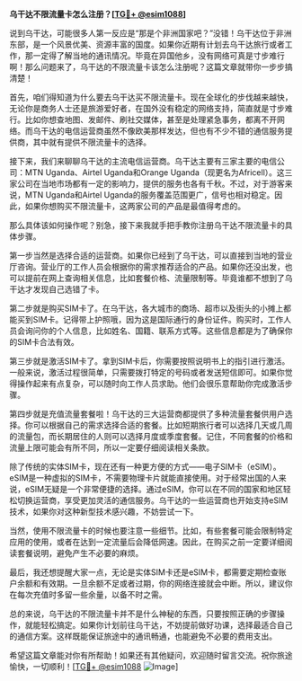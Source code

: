 **乌干达不限流量卡怎么注册？[[TG💪+ @esim1088](https://t.me/s/esim1088)]**

说到乌干达，可能很多人第一反应是“那是个非洲国家吧？”没错！乌干达位于非洲东部，是一个风景优美、资源丰富的国度。如果你近期有计划去乌干达旅行或者工作，那一定得了解当地的通讯情况。毕竟在异国他乡，没有网络可真是寸步难行啊！那么问题来了，乌干达的不限流量卡该怎么注册呢？这篇文章就带你一步步搞清楚！

首先，咱们得知道为什么要去乌干达买不限流量卡。现在全球化的步伐越来越快，无论你是商务人士还是旅游爱好者，在国外没有稳定的网络支持，简直就是寸步难行。比如你想查地图、发邮件、刷社交媒体，甚至是处理紧急事务，都离不开网络。而乌干达的电信运营商虽然不像欧美那样发达，但也有不少不错的通信服务提供商，其中就有提供不限流量卡的选择。

接下来，我们来聊聊乌干达的主流电信运营商。乌干达主要有三家主要的电信公司：MTN Uganda、Airtel Uganda和Orange Uganda（现更名为Africell）。这三家公司在当地市场都有一定的影响力，提供的服务也各有千秋。不过，对于游客来说，MTN Uganda和Airtel Uganda的服务覆盖范围更广，信号也相对稳定。因此，如果你想购买不限流量卡，这两家公司的产品是最值得考虑的。

那么具体该如何操作呢？别急，接下来我就手把手教你注册乌干达不限流量卡的具体步骤。

第一步当然是选择合适的运营商。如果你已经到了乌干达，可以直接到当地的营业厅咨询。营业厅的工作人员会根据你的需求推荐适合的产品。如果你还没出发，也可以提前在网上查询相关信息，比如套餐价格、流量限制等。毕竟谁都不想到了乌干达才发现自己选错了卡。

第二步就是购买SIM卡了。在乌干达，各大城市的商场、超市以及街头的小摊上都能买到SIM卡。记得带上护照哦，因为这是国际通行的身份证件。购买时，工作人员会询问你的个人信息，比如姓名、国籍、联系方式等。这些信息都是为了确保你的SIM卡合法有效。

第三步就是激活SIM卡了。拿到SIM卡后，你需要按照说明书上的指引进行激活。一般来说，激活过程很简单，只需要拨打特定的号码或者发送短信即可。如果你觉得操作起来有点复杂，可以随时向工作人员求助。他们会很乐意帮助你完成激活步骤。

第四步就是充值流量套餐啦！乌干达的三大运营商都提供了多种流量套餐供用户选择。你可以根据自己的需求选择合适的套餐。比如短期旅行者可以选择几天或几周的流量包，而长期居住的人则可以选择月度或季度套餐。记住，不同套餐的价格和流量上限可能会有所不同，所以一定要仔细阅读相关条款。

除了传统的实体SIM卡，现在还有一种更方便的方式——电子SIM卡（eSIM）。eSIM是一种虚拟的SIM卡，不需要物理卡片就能直接使用。对于经常出国的人来说，eSIM无疑是一个非常便捷的选择。通过eSIM，你可以在不同的国家和地区轻松切换运营商，享受更加灵活的通信服务。乌干达的一些运营商也开始支持eSIM技术，如果你对这种新型技术感兴趣，不妨尝试一下。

当然，使用不限流量卡的时候也要注意一些细节。比如，有些套餐可能会限制特定应用的使用，或者在达到一定流量后会降低网速。因此，在购买之前一定要详细阅读套餐说明，避免产生不必要的麻烦。

最后，我还想提醒大家一点，无论是实体SIM卡还是eSIM卡，都需要定期检查账户余额和有效期。一旦余额不足或者过期，你的网络连接就会中断。所以，建议你在每次充值时多留一些余量，以备不时之需。

总的来说，乌干达的不限流量卡并不是什么神秘的东西，只要按照正确的步骤操作，就能轻松搞定。如果你计划前往乌干达，不妨提前做好功课，选择最适合自己的通信方案。这样既能保证旅途中的通讯畅通，也能避免不必要的费用支出。

希望这篇文章能对你有所帮助！如果还有其他疑问，欢迎随时留言交流。祝你旅途愉快，一切顺利！[[TG💪+ @esim1088](https://t.me/s/esim1088) ![Image](https://i.postimg.cc/4NQfJmqS/Snipaste-2025-05-13-00-14-12.png)]